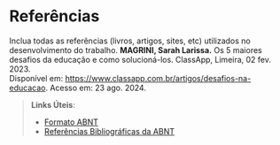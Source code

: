 # Referências

Inclua todas as referências (livros, artigos, sites, etc) utilizados no desenvolvimento do trabalho.
**MAGRINI, Sarah Larissa.** Os 5 maiores desafios da educação e como solucioná-los. ClassApp, Limeira, 02 fev. 2023. <br>Disponível em: https://www.classapp.com.br/artigos/desafios-na-educacao. Acesso em: 23 ago. 2024.

> **Links Úteis**:
> - [Formato ABNT](https://www.normastecnicas.com/abnt/trabalhos-academicos/referencias/)
> - [Referências Bibliográficas da ABNT](https://comunidade.rockcontent.com/referencia-bibliografica-abnt/)
